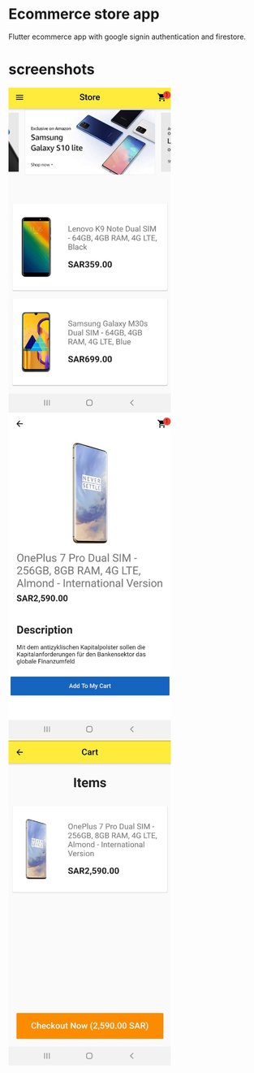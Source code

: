 # Ecommerce store app

Flutter ecommerce app with google signin authentication and firestore.

# screenshots


<p float='left'>
  <img src="/home2.jpg" width="320" height="640"/>
  <img src="/item_screen1.jpg" width="320" height="640"/>
  <img src="/cart1.jpg" width="320" height="640"/>

</p>
